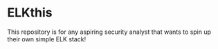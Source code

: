 # ELKthis
This repository is for any aspiring security analyst that wants to spin up their own simple ELK stack!
